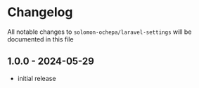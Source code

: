 # Changelog

All notable changes to `solomon-ochepa/laravel-settings` will be documented in this file

## 1.0.0 - 2024-05-29
- initial release
